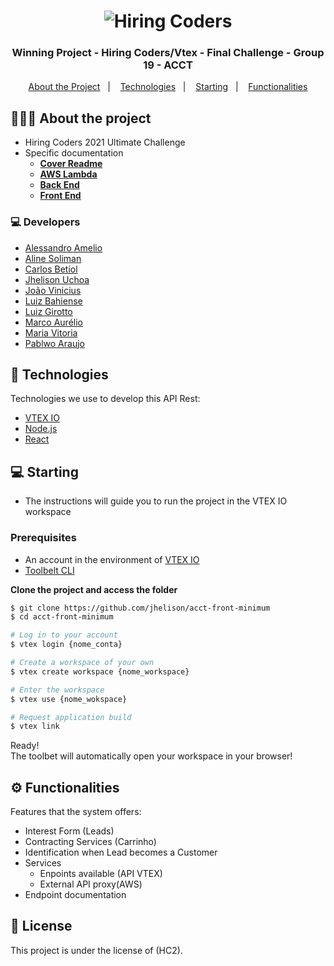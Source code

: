 <h1 align="center">
<img src="https://acct.global/wp-content/uploads/2021/06/logo-acct-black.svg" title="Hiring Coders" />
</h1>

<h3 align="center">
	Winning Project - Hiring Coders/Vtex - Final Challenge - Group 19 - ACCT
</h3>

<p align="center">
  <a href="#sobre o projeto">About the Project</a>&nbsp;&nbsp;&nbsp;|&nbsp;&nbsp;&nbsp;
  <a href="#tecnologias">Technologies</a>&nbsp;&nbsp;&nbsp;|&nbsp;&nbsp;&nbsp;
  <a href="#iniciando">Starting</a>&nbsp;&nbsp;&nbsp;|&nbsp;&nbsp;&nbsp;
  <a href="#funcionalidades">Functionalities</a>
</p>

## 👨🏻‍💻 About the project

- Hiring Coders 2021 Ultimate Challenge
- Specific documentation
	- [**Cover Readme**](https://github.com/jhelison/acct-front-minimum)
	- [**AWS Lambda**](https://github.com/jhelison/http-crud-leads-function)
	- [**Back End**](https://github.com/jhelison/acct-front-minimum/blob/master/docs/backend.md)
	- [**Front End**](https://github.com/jhelison/acct-front-minimum/blob/master/docs/backend.md)

### 💻 Developers
- [Alessandro Amelio](https://github.com/alessandro-amelio)
- [Aline Soliman](https://github.com/AlineSoliman)
- [Carlos Betiol](https://github.com/carlosbetiol)
- [Jhelison Uchoa](https://github.com/jhelison)
- [João Vinicius](https://github.com/viniciusvds1)
- [Luiz Bahiense](https://github.com/gutoBahiense)
- [Luiz Girotto](https://github.com/Luiz-Girotto)
- [Marco Aurélio](https://github.com/Hellnick)
- [Maria Vitoria](https://github.com/mariavitoriadev)
- [Pablwo Araujo](https://github.com/pablwoAraujo)



## 🚀 Technologies

Technologies we use to develop this API Rest:

- [VTEX IO](https://vtex.io/)
- [Node.js](https://nodejs.org/en/)
- [React](https://nodejs.org/en/)


## 💻 Starting

- The instructions will guide you to run the project in the VTEX IO workspace

### Prerequisites

- An account in the environment of [VTEX IO](https://vtex.io/)
- [Toolbelt CLI](https://github.com/vtex/toolbelt) 

**Clone the project and access the folder**

```bash
$ git clone https://github.com/jhelison/acct-front-minimum
$ cd acct-front-minimum
```

```bash
# Log in to your account
$ vtex login {nome_conta}

# Create a workspace of your own
$ vtex create workspace {nome_workspace}

# Enter the workspace
$ vtex use {nome_wokspace}

# Request application build
$ vtex link
```

Ready! <br>
The toolbet will automatically open your workspace in your browser!

## ⚙️ Functionalities
Features that the system offers:
- Interest Form (Leads)
- Contracting Services (Carrinho)
- Identification when Lead becomes a Customer
- Services
	- Enpoints available (API VTEX)
	- External API proxy(AWS)
- Endpoint documentation

## 📄 License

This project is under the license of (HC2).
